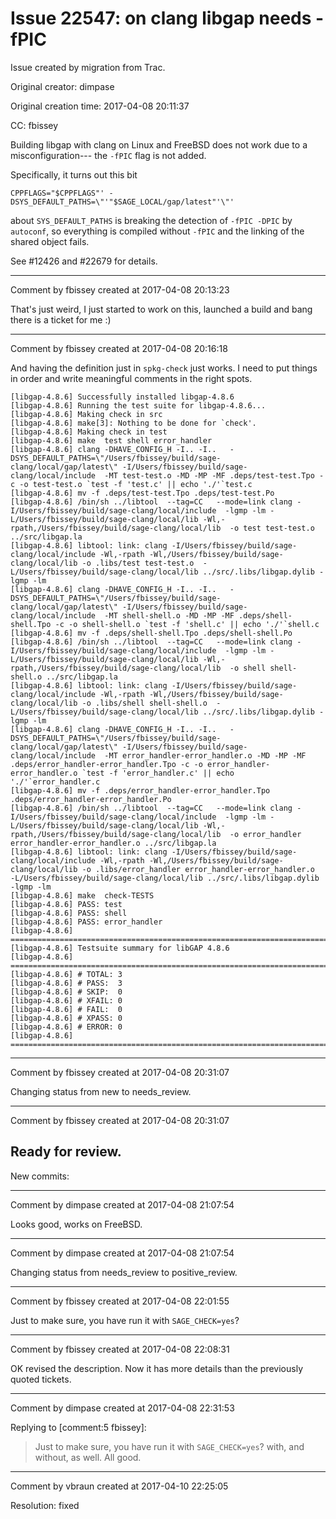 # Issue 22547: on clang libgap needs -fPIC

Issue created by migration from Trac.

Original creator: dimpase

Original creation time: 2017-04-08 20:11:37

CC:  fbissey

Building libgap with clang on Linux and FreeBSD does not work due to a misconfiguration--- the `-fPIC` flag is not added.

Specifically, it turns out this bit

```
CPPFLAGS="$CPPFLAGS"' -DSYS_DEFAULT_PATHS=\"'"$SAGE_LOCAL/gap/latest"'\"'
```

about `SYS_DEFAULT_PATHS` is breaking the detection of `-fPIC -DPIC` by `autoconf`, so everything is compiled without `-fPIC` and the linking of the shared object fails.


See #12426 and #22679 for details.


---

Comment by fbissey created at 2017-04-08 20:13:23

That's just weird, I just started to work on this, launched a build and bang there is a ticket for me :)


---

Comment by fbissey created at 2017-04-08 20:16:18

And having the definition just in `spkg-check` just works. I need to put things in order and write meaningful comments in the right spots.

```
[libgap-4.8.6] Successfully installed libgap-4.8.6
[libgap-4.8.6] Running the test suite for libgap-4.8.6...
[libgap-4.8.6] Making check in src
[libgap-4.8.6] make[3]: Nothing to be done for `check'.
[libgap-4.8.6] Making check in test
[libgap-4.8.6] make  test shell error_handler
[libgap-4.8.6] clang -DHAVE_CONFIG_H -I.. -I..   -DSYS_DEFAULT_PATHS=\"/Users/fbissey/build/sage-clang/local/gap/latest\" -I/Users/fbissey/build/sage-clang/local/include  -MT test-test.o -MD -MP -MF .deps/test-test.Tpo -c -o test-test.o `test -f 'test.c' || echo './'`test.c
[libgap-4.8.6] mv -f .deps/test-test.Tpo .deps/test-test.Po
[libgap-4.8.6] /bin/sh ../libtool  --tag=CC   --mode=link clang -I/Users/fbissey/build/sage-clang/local/include  -lgmp -lm -L/Users/fbissey/build/sage-clang/local/lib -Wl,-rpath,/Users/fbissey/build/sage-clang/local/lib  -o test test-test.o ../src/libgap.la 
[libgap-4.8.6] libtool: link: clang -I/Users/fbissey/build/sage-clang/local/include -Wl,-rpath -Wl,/Users/fbissey/build/sage-clang/local/lib -o .libs/test test-test.o  -L/Users/fbissey/build/sage-clang/local/lib ../src/.libs/libgap.dylib -lgmp -lm
[libgap-4.8.6] clang -DHAVE_CONFIG_H -I.. -I..   -DSYS_DEFAULT_PATHS=\"/Users/fbissey/build/sage-clang/local/gap/latest\" -I/Users/fbissey/build/sage-clang/local/include  -MT shell-shell.o -MD -MP -MF .deps/shell-shell.Tpo -c -o shell-shell.o `test -f 'shell.c' || echo './'`shell.c
[libgap-4.8.6] mv -f .deps/shell-shell.Tpo .deps/shell-shell.Po
[libgap-4.8.6] /bin/sh ../libtool  --tag=CC   --mode=link clang -I/Users/fbissey/build/sage-clang/local/include  -lgmp -lm -L/Users/fbissey/build/sage-clang/local/lib -Wl,-rpath,/Users/fbissey/build/sage-clang/local/lib  -o shell shell-shell.o ../src/libgap.la 
[libgap-4.8.6] libtool: link: clang -I/Users/fbissey/build/sage-clang/local/include -Wl,-rpath -Wl,/Users/fbissey/build/sage-clang/local/lib -o .libs/shell shell-shell.o  -L/Users/fbissey/build/sage-clang/local/lib ../src/.libs/libgap.dylib -lgmp -lm
[libgap-4.8.6] clang -DHAVE_CONFIG_H -I.. -I..   -DSYS_DEFAULT_PATHS=\"/Users/fbissey/build/sage-clang/local/gap/latest\" -I/Users/fbissey/build/sage-clang/local/include  -MT error_handler-error_handler.o -MD -MP -MF .deps/error_handler-error_handler.Tpo -c -o error_handler-error_handler.o `test -f 'error_handler.c' || echo './'`error_handler.c
[libgap-4.8.6] mv -f .deps/error_handler-error_handler.Tpo .deps/error_handler-error_handler.Po
[libgap-4.8.6] /bin/sh ../libtool  --tag=CC   --mode=link clang -I/Users/fbissey/build/sage-clang/local/include  -lgmp -lm -L/Users/fbissey/build/sage-clang/local/lib -Wl,-rpath,/Users/fbissey/build/sage-clang/local/lib  -o error_handler error_handler-error_handler.o ../src/libgap.la 
[libgap-4.8.6] libtool: link: clang -I/Users/fbissey/build/sage-clang/local/include -Wl,-rpath -Wl,/Users/fbissey/build/sage-clang/local/lib -o .libs/error_handler error_handler-error_handler.o  -L/Users/fbissey/build/sage-clang/local/lib ../src/.libs/libgap.dylib -lgmp -lm
[libgap-4.8.6] make  check-TESTS
[libgap-4.8.6] PASS: test
[libgap-4.8.6] PASS: shell
[libgap-4.8.6] PASS: error_handler
[libgap-4.8.6] ============================================================================
[libgap-4.8.6] Testsuite summary for libGAP 4.8.6
[libgap-4.8.6] ============================================================================
[libgap-4.8.6] # TOTAL: 3
[libgap-4.8.6] # PASS:  3
[libgap-4.8.6] # SKIP:  0
[libgap-4.8.6] # XFAIL: 0
[libgap-4.8.6] # FAIL:  0
[libgap-4.8.6] # XPASS: 0
[libgap-4.8.6] # ERROR: 0
[libgap-4.8.6] ============================================================================
```



---

Comment by fbissey created at 2017-04-08 20:31:07

Changing status from new to needs_review.


---

Comment by fbissey created at 2017-04-08 20:31:07

Ready for review.
----
New commits:


---

Comment by dimpase created at 2017-04-08 21:07:54

Looks good, works on FreeBSD.


---

Comment by dimpase created at 2017-04-08 21:07:54

Changing status from needs_review to positive_review.


---

Comment by fbissey created at 2017-04-08 22:01:55

Just to make sure, you have run it with `SAGE_CHECK=yes`?


---

Comment by fbissey created at 2017-04-08 22:08:31

OK revised the description. Now it has more details than the previously quoted tickets.


---

Comment by dimpase created at 2017-04-08 22:31:53

Replying to [comment:5 fbissey]:
> Just to make sure, you have run it with `SAGE_CHECK=yes`?
with, and without, as well. All good.


---

Comment by vbraun created at 2017-04-10 22:25:05

Resolution: fixed
